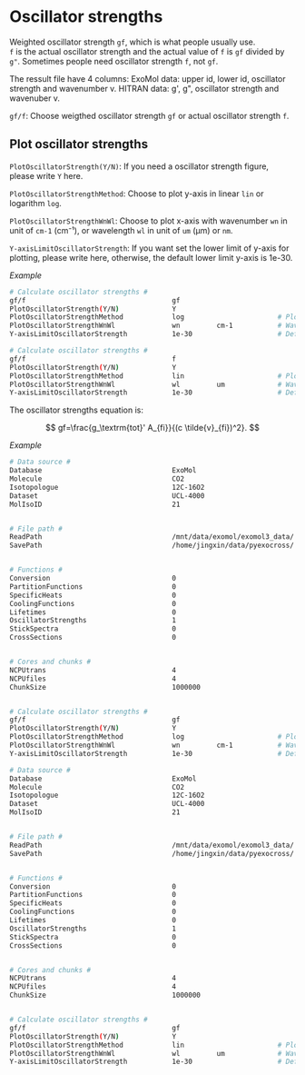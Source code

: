 # Oscillator strengths

Weighted oscillator strength ``gf``, which is what people usually use.  
``f`` is the actual oscillator strength and the actual value of ``f`` is ``gf`` divided by ``g"``.
Sometimes people need oscillator strength ``f``, not ``gf``. 

The ressult file have 4 columns: 
ExoMol data: upper id, lower id, oscillator strength and wavenumber v.
HITRAN data: g', g", oscillator strength and wavenuber v.

``gf/f``: Choose weigthed oscillator strength ``gf`` or actual oscillator strength ``f``. 

## Plot oscillator strengths

``PlotOscillatorStrength(Y/N)``: If you need a oscillator strength figure, please write ``Y`` here. 

``PlotOscillatorStrengthMethod``: Choose to plot y-axis in linear `lin` or logarithm `log`.

``PlotOscillatorStrengthWnWl``: Choose to plot x-axis with wavenumber `wn` in unit of `cm-1` (cm⁻¹), or wavelength `wl` in unit of `um` (μm) or `nm`.

``Y-axisLimitOscillatorStrength``: If you want set the lower limit of y-axis for plotting, please write here, otherwise, the default lower limit y-axis is 1e-30.

*Example*

```bash
# Calculate oscillator strengths #
gf/f                                    gf
PlotOscillatorStrength(Y/N)             Y         
PlotOscillatorStrengthMethod            log                       # Plot in linear (lin) or logarithm (log)
PlotOscillatorStrengthWnWl              wn         cm-1           # Wavenumber (wn in unit cm-1) or wavelength (wl in unit[um or nm])
Y-axisLimitOscillatorStrength           1e-30                     # Default value is 1e-30
```

```bash
# Calculate oscillator strengths #
gf/f                                    f
PlotOscillatorStrength(Y/N)             Y         
PlotOscillatorStrengthMethod            lin                       # Plot in linear (lin) or logarithm (log)
PlotOscillatorStrengthWnWl              wl         um             # Wavenumber (wn in unit cm-1) or wavelength (wl in unit[um or nm])
Y-axisLimitOscillatorStrength           1e-30                     # Default value is 1e-30
```


The oscillator strengths equation is:

$$
    gf=\frac{g_\textrm{tot}' A_{fi}}{(c \tilde{v}_{fi})^2}.
$$

*Example*

```bash
# Data source #
Database                                ExoMol
Molecule                                CO2
Isotopologue                            12C-16O2
Dataset                                 UCL-4000
MolIsoID                                21


# File path #
ReadPath                                /mnt/data/exomol/exomol3_data/
SavePath                                /home/jingxin/data/pyexocross/


# Functions #
Conversion                              0
PartitionFunctions                      0
SpecificHeats                           0
CoolingFunctions                        0
Lifetimes                               0
OscillatorStrengths                     1
StickSpectra                            0
CrossSections                           0


# Cores and chunks #
NCPUtrans                               4
NCPUfiles                               4
ChunkSize                               1000000


# Calculate oscillator strengths #
gf/f                                    gf
PlotOscillatorStrength(Y/N)             Y         
PlotOscillatorStrengthMethod            log                       # Plot in linear (lin) or logarithm (log)
PlotOscillatorStrengthWnWl              wn         cm-1           # Wavenumber (wn in unit cm-1) or wavelength (wl in unit[um or nm])
Y-axisLimitOscillatorStrength           1e-30                     # Default value is 1e-30
```

```bash
# Data source #
Database                                ExoMol
Molecule                                CO2
Isotopologue                            12C-16O2
Dataset                                 UCL-4000
MolIsoID                                21


# File path #
ReadPath                                /mnt/data/exomol/exomol3_data/
SavePath                                /home/jingxin/data/pyexocross/


# Functions #
Conversion                              0
PartitionFunctions                      0
SpecificHeats                           0
CoolingFunctions                        0
Lifetimes                               0
OscillatorStrengths                     1
StickSpectra                            0
CrossSections                           0


# Cores and chunks #
NCPUtrans                               4
NCPUfiles                               4
ChunkSize                               1000000


# Calculate oscillator strengths #
gf/f                                    gf
PlotOscillatorStrength(Y/N)             Y         
PlotOscillatorStrengthMethod            lin                       # Plot in linear (lin) or logarithm (log)
PlotOscillatorStrengthWnWl              wl         um             # Wavenumber (wn in unit cm-1) or wavelength (wl in unit[um or nm])
Y-axisLimitOscillatorStrength           1e-30                     # Default value is 1e-30
```
